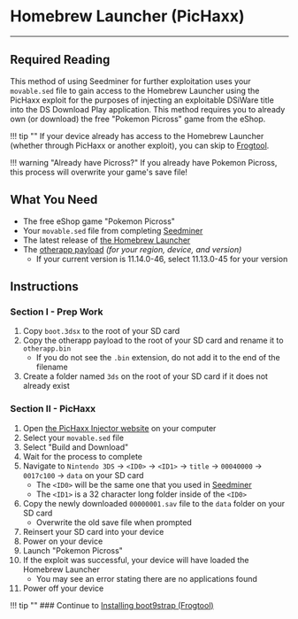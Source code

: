 # Homebrew Launcher (PicHaxx)
---

## Required Reading

This method of using Seedminer for further exploitation uses your `movable.sed` file to gain access to the Homebrew Launcher using the PicHaxx exploit for the purposes of injecting an exploitable DSiWare title into the DS Download Play application. This method requires you to already own (or download) the free "Pokemon Picross" game from the eShop.

!!! tip ""
	If your device already has access to the Homebrew Launcher (whether through PicHaxx or another exploit), you can skip to [Frogtool](installing-boot9strap-(frogtool).md).

!!! warning "Already have Picross?"
	If you already have Pokemon Picross, this process will overwrite your game's save file!

## What You Need

* The free eShop game "Pokemon Picross"
* Your `movable.sed` file from completing [Seedminer](seedminer.md)
* The latest release of [the Homebrew Launcher](https://github.com/fincs/new-hbmenu/releases/latest)
* The [otherapp payload](https://deadphoenix8091.github.io/3ds/#otherapp) *(for your region, device, and version)*
    + If your current version is 11.14.0-46, select 11.13.0-45 for your version

## Instructions

### Section I - Prep Work

1. Copy `boot.3dsx` to the root of your SD card
1. Copy the otherapp payload to the root of your SD card and rename it to `otherapp.bin`
    + If you do not see the `.bin` extension, do not add it to the end of the filename
1. Create a folder named `3ds` on the root of your SD card if it does not already exist

### Section II - PicHaxx

1. Open [the PicHaxx Injector website](https://3ds.nhnarwhal.com/3dstools/pichaxx.php) on your computer
1. Select your `movable.sed` file
1. Select "Build and Download"
1. Wait for the process to complete
1. Navigate to `Nintendo 3DS` -> `<ID0>` -> `<ID1>` -> `title` -> `00040000` -> `0017c100` -> `data` on your SD card
    + The `<ID0>` will be the same one that you used in [Seedminer](seedminer.md)
    + The `<ID1>` is a 32 character long folder inside of the `<ID0>`
1. Copy the newly downloaded `00000001.sav` file to the `data` folder on your SD card
    + Overwrite the old save file when prompted
1. Reinsert your SD card into your device
1. Power on your device
1. Launch "Pokemon Picross"
1. If the exploit was successful, your device will have loaded the Homebrew Launcher
    + You may see an error stating there are no applications found
1. Power off your device

!!! tip ""
	### Continue to [Installing boot9strap (Frogtool)](installing-boot9strap-(frogtool).md)
